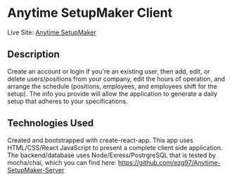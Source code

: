 # Anytime SetupMaker Client

Live Site: [Anytime SetupMaker](https://anytime-scheduler-client.now.sh/)

## Description
Create an account or login if you're an existing user, then add, edit, or delete users/positions from your company, edit the hours of operation,  and arrange the schedule (positions, employees, and employees shift for the setup). The info you provide will allow the application to generate a daily setup that adheres to your specifications. 

## Technologies Used
Created and bootstrapped with create-react-app. This app uses HTML/CSS/React JavaScript to present a complete client side application.
The backend/database uses Node/Exress/PostrgreSQL that is tested by mocha/chai, which you can find here: https://github.com/ezg97/Anytime-SetupMaker-Server


